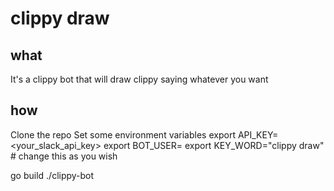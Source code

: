 # clippy draw 

## what

It's a clippy bot that will draw clippy saying whatever you want

## how

Clone the repo
Set some environment variables
export API_KEY=<your_slack_api_key>
export BOT_USER=<the name you want it to use>
export KEY_WORD="clippy draw" # change this as you wish

go build
./clippy-bot 





